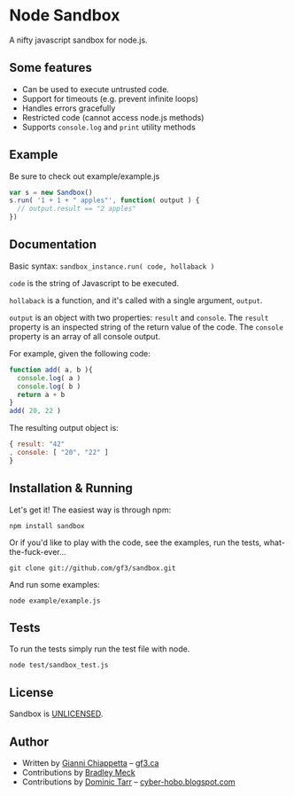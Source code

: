 # Node Sandbox

A nifty javascript sandbox for node.js.

## Some features

- Can be used to execute untrusted code.
- Support for timeouts (e.g. prevent infinite loops)
- Handles errors gracefully
- Restricted code (cannot access node.js methods)
- Supports `console.log` and `print` utility methods

## Example

Be sure to check out example/example.js

```javascript
var s = new Sandbox()
s.run( '1 + 1 + " apples"', function( output ) {
  // output.result == "2 apples"
})
```

## Documentation

Basic syntax: `sandbox_instance.run( code, hollaback )`

`code` is the string of Javascript to be executed.

`hollaback` is a function, and it's called with a single argument, `output`.

`output` is an object with two properties: `result` and `console`. The `result`
property is an inspected string of the return value of the code. The `console`
property is an array of all console output.

For example, given the following code:

```javascript
function add( a, b ){
  console.log( a )
  console.log( b )
  return a + b
}
add( 20, 22 )
```

The resulting output object is:

```javascript
{ result: "42"
, console: [ "20", "22" ]
}
```

## Installation & Running

Let's get it! The easiest way is through npm:

    npm install sandbox

Or if you'd like to play with the code, see the examples, run the tests,
what-the-fuck-ever...

    git clone git://github.com/gf3/sandbox.git

And run some examples:

    node example/example.js

## Tests

To run the tests simply run the test file with node.

    node test/sandbox_test.js

## License

Sandbox is [UNLICENSED](http://unlicense.org/).

## Author

- Written by [Gianni Chiappetta](http://github.com/gf3) &ndash; [gf3.ca](http://gf3.ca)
- Contributions by [Bradley Meck](https://github.com/bmeck)
- Contributions by [Dominic Tarr](http://github.com/dominictarr) &ndash; [cyber-hobo.blogspot.com](http://cyber-hobo.blogspot.com/)

